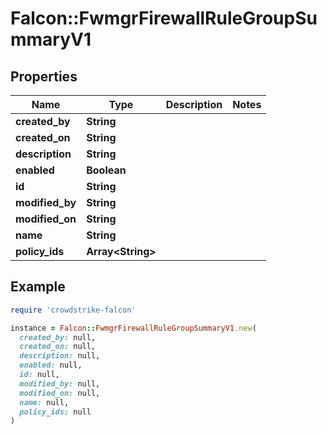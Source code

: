 # Falcon::FwmgrFirewallRuleGroupSummaryV1

## Properties

| Name | Type | Description | Notes |
| ---- | ---- | ----------- | ----- |
| **created_by** | **String** |  |  |
| **created_on** | **String** |  |  |
| **description** | **String** |  |  |
| **enabled** | **Boolean** |  |  |
| **id** | **String** |  |  |
| **modified_by** | **String** |  |  |
| **modified_on** | **String** |  |  |
| **name** | **String** |  |  |
| **policy_ids** | **Array&lt;String&gt;** |  |  |

## Example

```ruby
require 'crowdstrike-falcon'

instance = Falcon::FwmgrFirewallRuleGroupSummaryV1.new(
  created_by: null,
  created_on: null,
  description: null,
  enabled: null,
  id: null,
  modified_by: null,
  modified_on: null,
  name: null,
  policy_ids: null
)
```

